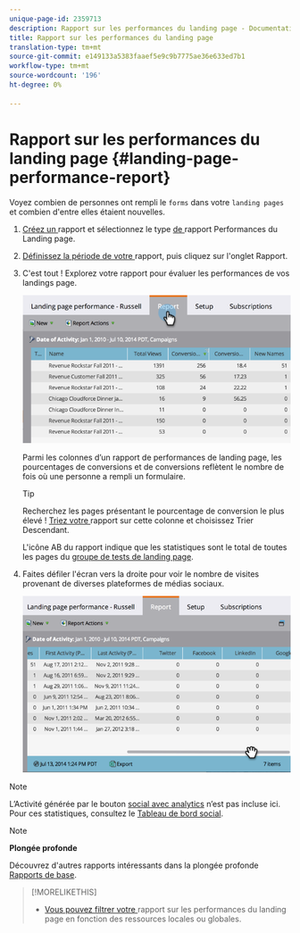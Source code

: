 ```yaml
---
unique-page-id: 2359713
description: Rapport sur les performances du landing page - Documentation du marketing - Documentation du produit
title: Rapport sur les performances du landing page
translation-type: tm+mt
source-git-commit: e149133a5383faaef5e9c9b7775ae36e633ed7b1
workflow-type: tm+mt
source-wordcount: '196'
ht-degree: 0%

---
```



# Rapport sur les performances du landing page {#landing-page-performance-report}

Voyez combien de personnes ont rempli le `forms` dans votre `landing pages` et combien d&#39;entre elles étaient nouvelles.

1. [Créez un ](../../../../product-docs/reporting/basic-reporting/creating-reports/create-a-report-in-a-program.md) rapport et sélectionnez le type [ de ](../../../../product-docs/reporting/basic-reporting/report-types/report-type-overview.md)rapport Performances du Landing page.
1. [Définissez la période de votre ](../../../../product-docs/reporting/basic-reporting/editing-reports/change-a-report-time-frame.md) rapport, puis cliquez sur l&#39;onglet Rapport.
1. C&#39;est tout ! Explorez votre rapport pour évaluer les performances de vos landings page.

   ![](assets/image2014-9-16-15-3a53-3a33.png)

   Parmi les colonnes d’un rapport de performances de landing page, les pourcentages de conversions et de conversions reflètent le nombre de fois où une personne a rempli un formulaire.

   >[!TIP]
   >
   >Recherchez les pages présentant le pourcentage de conversion le plus élevé ! [Triez votre ](../../../../product-docs/reporting/basic-reporting/editing-reports/sort-report-on-columns.md) rapport sur cette colonne et choisissez Trier Descendant.

   L&#39;icône AB du rapport indique que les statistiques sont le total de toutes les pages du [groupe de tests de landing page](landing-page-test-groups.md).

1. Faites défiler l&#39;écran vers la droite pour voir le nombre de visites provenant de diverses plateformes de médias sociaux.

   ![](assets/image2014-9-16-15-3a54-3a27.png)

>[!NOTE]
>
>L’Activité générée par le bouton [social avec analytics](../../../../product-docs/demand-generation/landing-pages/free-form-landing-pages/add-a-social-button-to-a-free-form-landing-page.md) n’est pas incluse ici. Pour ces statistiques, consultez le [Tableau de bord social](../../../../product-docs/demand-generation/social/social-functions/view-social-performance.md).

>[!NOTE]
>
>**Plongée profonde**
>
>Découvrez d&#39;autres rapports intéressants dans la plongée profonde [Rapports de base](http://docs.marketo.com/display/docs/basic+reporting).

>[!MORELIKETHIS]
>
>* [Vous pouvez filtrer votre ](../../../../product-docs/demand-generation/landing-pages/landing-page-actions/filter-a-landing-page-performance-report.md) rapport sur les performances du landing page en fonction des ressources locales ou globales.

>



